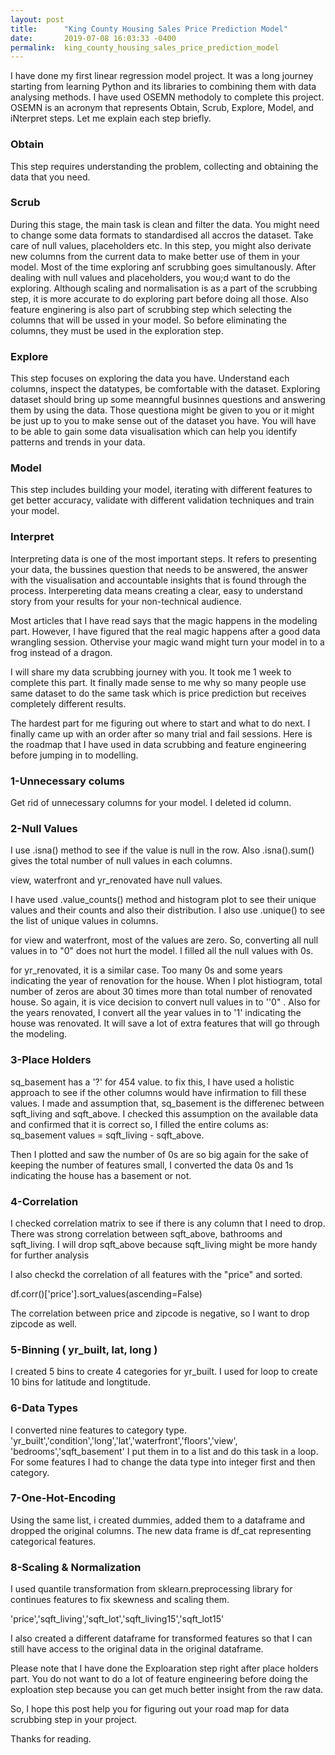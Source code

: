 ```yaml
---
layout: post
title:      "King County Housing Sales Price Prediction Model"
date:       2019-07-08 16:03:33 -0400
permalink:  king_county_housing_sales_price_prediction_model
---
```



I have done my first linear regression model project. It was a long journey starting from learning Python and its libraries  to combining them with data analysing methods. I have used OSEMN methodoly to complete this project.  OSEMN is an acronym that represents Obtain, Scrub, Explore, Model, and iNterpret steps. Let me explain each step briefly.

### Obtain
This step requires understanding the problem, collecting and obtaining the data that you need.

### Scrub
During this stage, the main task is clean and filter the data. You might need to change some data formats to standardised all accros the dataset. Take care of null values, placeholders etc. In this step, you might also derivate new columns from the current data to make better use of them in your model. Most of the time exploring anf scrubbing goes simultanously. After dealing with null values and placeholders, you wou;d want to do the exploring. Although scaling and normalisation is as a part of the scrubbing step, it is more accurate to do exploring part before doing all those. Also feature enginering is also part of scrubbing step which selecting the columns that will be ussed in your model. So before eliminating the columns, they must be used in the exploration step.

### Explore
This step focuses on exploring the data you have. Understand each columns, inspect the datatypes, be comfortable with the dataset. Exploring dataset should bring up some meanngful businnes questions and answering them by using the data. Those questiona might be given to you or it might be just up to you to make sense out of the dataset you have. You will have to be able to gain some data visualisation which can help you identify patterns and trends in your data.

### Model
This step includes building your model, iterating with different features to get better accuracy, validate with different validation techniques and train your model.

### Interpret
Interpreting data is one of the most important steps. It refers to presenting your data, the bussines question that needs to be answered, the answer with the visualisation and accountable insights that is found through the process. Interpereting data means creating a clear, easy to understand story from your results for your non-technical audience.



Most articles that I have read says that the magic happens in the modeling part. However, I have figured that the real magic happens after a good data wrangling session. Othervise your magic wand might turn your model in to a frog instead of a dragon.

I will share my data scrubbing journey with you.  It took me 1 week to complete this part. It finally made sense to me why so many people use  same dataset to do the same task which is price prediction but receives completely different results. 

The hardest part for me figuring out where to start and what to do next.  I finally came up with an order after so many trial and fail sessions. Here is the roadmap that I have used in data scrubbing and feature engineering before jumping in to modelling. 

###  1-Unnecessary colums

Get rid of unnecessary columns for your model.   I deleted id column.

### 2-Null Values

I use .isna()  method to see if the value is null in the row.  Also .isna().sum() gives the total number of null values in each columns. 

view, waterfront and yr_renovated have null values.   

I have used .value_counts()  method and histogram plot to see their unique values and their counts and also their distribution.  I also use .unique() to see the list of unique values in columns.

for view and waterfront, most of the values are zero. So, converting all null values in to "0" does not hurt the model. I filled all the null values with 0s.

for yr_renovated, it is a similar case. Too many 0s and some years indicating the year of renovation for the house. When I plot histiogram, total number of zeros are about 30 times more than total number of renovated house. So again, it is vice decision to convert null values in to ''0" . Also for the years renovated, I convert all the year values in to '1' indicating the house was renovated. It will save a lot of extra features that will go through the modeling.  

### 3-Place Holders

sq_basement has a '?' for 454 value. to fix this, I have used a holistic approach to see if the other columns would have infirmation to fill these values.  I made and assumption that,  sq_basement is the differenec between sqft_living and sqft_above. I checked this assumption on the available data and confirmed that it is correct so, I filled the entire colums as: sq_basement values = sqft_living -  sqft_above. 

Then I plotted and saw the number of 0s are so big  again for the sake of keeping the number of features small, I converted the data 0s and 1s indicating the house has a basement or not.  

### 4-Correlation

I checked correlation matrix to see if there is any column that I need to drop. There was strong correlation between sqft_above, bathrooms and sqft_living. I will drop sqft_above because sqft_living might be more handy for further analysis


I also checkd the correlation  of all features with the "price" and sorted. 

df.corr()['price'].sort_values(ascending=False)

The correlation between price and zipcode is negative, so I want to drop zipcode as well.
​
### 5-Binning ( yr_built, lat, long  )

I created 5 bins to create 4 categories for yr_built.  I used for loop to create 10 bins for latitude and longtitude. 

### 6-Data Types
I converted nine features to category type.  
'yr_built','condition','long','lat','waterfront','floors','view', 'bedrooms','sqft_basement'
I put them in to a list and do this task in a loop. For some features I had to change the data type into integer first and then category.

### 7-One-Hot-Encoding

Using the same list, i created dummies, added them to a dataframe and dropped the original columns. The new data frame is df_cat representing categorical features.

### 8-Scaling & Normalization

I used quantile transformation from sklearn.preprocessing library for continues features to fix skewness and scaling them.

'price','sqft_living','sqft_lot','sqft_living15','sqft_lot15'

I also created a different dataframe for transformed features so that I can still have access to the original data in the original dataframe. 

Please note that I have done the Exploaration step right after place holders part. You do not want to do a lot of feature engineering before doing the exploation step because you can get much better insight from the raw data.  

So, I hope this post help you for figuring out your road map for data scrubbing step in your project. 

Thanks for reading. 

